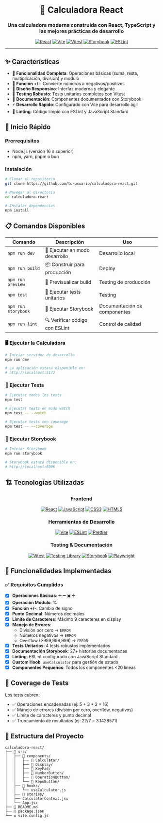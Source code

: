 <div align="center">

# 🧮 Calculadora React

### Una calculadora moderna construida con React, TypeScript y las mejores prácticas de desarrollo

[![React](https://img.shields.io/badge/React-18.3.1-61DAFB?style=for-the-badge&logo=react&logoColor=white)](https://reactjs.org/)
[![Vite](https://img.shields.io/badge/Vite-6.0.1-646CFF?style=for-the-badge&logo=vite&logoColor=white)](https://vitejs.dev/)
[![Vitest](https://img.shields.io/badge/Vitest-3.1.4-6E9F18?style=for-the-badge&logo=vitest&logoColor=white)](https://vitest.dev/)
[![Storybook](https://img.shields.io/badge/Storybook-8.4.7-FF4785?style=for-the-badge&logo=storybook&logoColor=white)](https://storybook.js.org/)
[![ESLint](https://img.shields.io/badge/ESLint-9.17.0-4B32C3?style=for-the-badge&logo=eslint&logoColor=white)](https://eslint.org/)

</div>

---

## ✨ Características

- 🎯 **Funcionalidad Completa**: Operaciones básicas (suma, resta, multiplicación, división) y modulo
- 🔄 **Función +/-**: Convierte números a negativos/positivos
- 📱 **Diseño Responsivo**: Interfaz moderna y elegante
- 🧪 **Testing Robusto**: Tests unitarios completos con Vitest
- 📖 **Documentación**: Componentes documentados con Storybook
- ⚡ **Desarrollo Rápido**: Configurado con Vite para desarrollo ágil
- 🔧 **Linting**: Código limpio con ESLint y JavaScript Standard

## 🚀 Inicio Rápido

### Prerrequisitos

- Node.js (versión 16 o superior)
- npm, yarn, pnpm o bun

### Instalación

```bash
# Clonar el repositorio
git clone https://github.com/tu-usuario/calculadora-react.git

# Navegar al directorio
cd calculadora-react

# Instalar dependencias
npm install
```

## 📋 Comandos Disponibles

<div align="center">

| Comando | Descripción | Uso |
|---------|-------------|-----|
| `npm run dev` | 🚀 Ejecutar en modo desarrollo | Desarrollo local |
| `npm run build` | 📦 Construir para producción | Deploy |
| `npm run preview` | 👀 Previsualizar build | Testing de producción |
| `npm test` | 🧪 Ejecutar tests unitarios | Testing |
| `npm run storybook` | 📖 Ejecutar Storybook | Documentación de componentes |
| `npm run lint` | 🔍 Verificar código con ESLint | Control de calidad |

</div>

### 🖥️ Ejecutar la Calculadora

```bash
# Iniciar servidor de desarrollo
npm run dev

# La aplicación estará disponible en:
# http://localhost:5173
```

### 🧪 Ejecutar Tests

```bash
# Ejecutar todos los tests
npm test

# Ejecutar tests en modo watch
npm test -- --watch

# Ejecutar tests con coverage
npm test -- --coverage
```

### 📖 Ejecutar Storybook

```bash
# Iniciar Storybook
npm run storybook

# Storybook estará disponible en:
# http://localhost:6006
```

## 🏗️ Tecnologías Utilizadas

<div align="center">

### Frontend
[![React](https://img.shields.io/badge/React-20232A?style=for-the-badge&logo=react&logoColor=61DAFB)](https://reactjs.org/)
[![JavaScript](https://img.shields.io/badge/JavaScript-F7DF1E?style=for-the-badge&logo=javascript&logoColor=black)](https://developer.mozilla.org/en-US/docs/Web/JavaScript)
[![CSS3](https://img.shields.io/badge/CSS3-1572B6?style=for-the-badge&logo=css3&logoColor=white)](https://www.w3.org/Style/CSS/)
[![HTML5](https://img.shields.io/badge/HTML5-E34F26?style=for-the-badge&logo=html5&logoColor=white)](https://html.spec.whatwg.org/)

### Herramientas de Desarrollo
[![Vite](https://img.shields.io/badge/Vite-B73BFE?style=for-the-badge&logo=vite&logoColor=FFD62E)](https://vitejs.dev/)
[![ESLint](https://img.shields.io/badge/ESLint-4B32C3?style=for-the-badge&logo=eslint&logoColor=white)](https://eslint.org/)
[![Prettier](https://img.shields.io/badge/prettier-1A2C34?style=for-the-badge&logo=prettier&logoColor=F7BA3E)](https://prettier.io/)

### Testing & Documentación
[![Vitest](https://img.shields.io/badge/Vitest-6E9F18?style=for-the-badge&logo=vitest&logoColor=white)](https://vitest.dev/)
[![Testing Library](https://img.shields.io/badge/Testing%20Library-E33332?style=for-the-badge&logo=testing-library&logoColor=white)](https://testing-library.com/)
[![Storybook](https://img.shields.io/badge/Storybook-FF4785?style=for-the-badge&logo=storybook&logoColor=white)](https://storybook.js.org/)
[![Playwright](https://img.shields.io/badge/Playwright-45ba4b?style=for-the-badge&logo=Playwright&logoColor=white)](https://playwright.dev/)

</div>

## 🎯 Funcionalidades Implementadas

### ✅ Requisitos Cumplidos

- [x] **Operaciones Básicas**: ➕ ➖ ✖️ ➗
- [x] **Operación Módulo**: % 
- [x] **Función +/-**: Cambio de signo
- [x] **Punto Decimal**: Números decimales
- [x] **Límite de Caracteres**: Máximo 9 caracteres en display
- [x] **Manejo de Errores**: 
  - División por cero → `ERROR`
  - Números negativos → `ERROR`
  - Overflow (>999,999,999) → `ERROR`
- [x] **Tests Unitarios**: 4 tests robustos implementados
- [x] **Documentación Storybook**: 27+ historias documentadas
- [x] **Linting**: ESLint configurado con JavaScript Standard
- [x] **Custom Hook**: `useCalculator` para gestión de estado
- [x] **Componentes Pequeños**: Todos los componentes <20 líneas

## 🧪 Coverage de Tests

Los tests cubren:

- ✅ Operaciones encadenadas (ej: 5 + 3 * 2 = 16)
- ✅ Manejo de errores (división por cero, overflow, negativos)
- ✅ Límite de caracteres y punto decimal
- ✅ Truncamiento de resultados (ej: 22/7 = 3.1428571)

## 📁 Estructura del Proyecto

```
calculadora-react/
├── 📂 src/
│   ├── 📂 components/
│   │   ├── 📂 Calculator/
│   │   ├── 📂 Display/
│   │   ├── 📂 KeyPad/
│   │   ├── 📂 NumberButton/
│   │   ├── 📂 OperationButton/
│   │   └── 📂 RepoButton/
│   ├── 📂 hooks/
│   │   └── useCalculator.js
│   ├── 📂 stories/
│   ├── CalculatorContext.jsx
│   └── App.jsx
├── 📄 README.md
├── 📄 package.json
└── ⚙️ vite.config.js
```